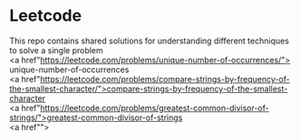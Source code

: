 # Leetcode
This repo contains shared solutions for understanding different techniques to solve a single problem
<br>
<a href"https://leetcode.com/problems/unique-number-of-occurrences/"> unique-number-of-occurrences </a>
<br>
<a href"https://leetcode.com/problems/compare-strings-by-frequency-of-the-smallest-character/">compare-strings-by-frequency-of-the-smallest-character</a>
<br>
<a href"https://leetcode.com/problems/greatest-common-divisor-of-strings/">greatest-common-divisor-of-strings</a>
<br>
<a href""> </a>


